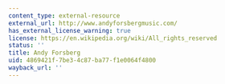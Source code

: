 ```yaml
---
content_type: external-resource
external_url: http://www.andyforsbergmusic.com/
has_external_license_warning: true
license: https://en.wikipedia.org/wiki/All_rights_reserved
status: ''
title: Andy Forsberg
uid: 4869421f-7be3-4c87-ba77-f1e0064f4800
wayback_url: ''
---
```

